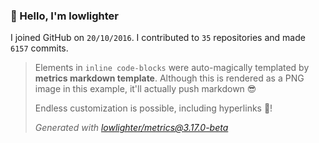 ### 👋 Hello, I'm lowlighter

I joined GitHub on `20/10/2016`.
I contributed to `35` repositories and made `6157` commits.

> Elements in `inline code-blocks` were auto-magically templated by **metrics markdown template**.
> Although this is rendered as a PNG image in this example, it'll actually push markdown 😎
>
> Endless customization is possible, including hyperlinks 🎉!
>
> *Generated with [lowlighter/metrics@3.17.0-beta](https://github.com/lowlighter/metrics)*
